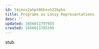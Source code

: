 ```yaml
---
id: t4imvx2ahpt86bnsh22kpbo
title: Programs as Lossy Representations
desc: ''
updated: 1656011797955
created: 1656011785195
---
```

stub
